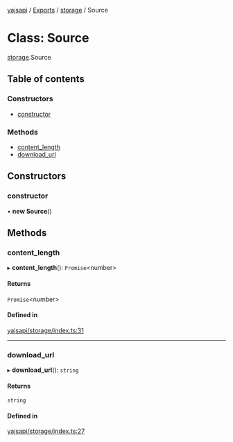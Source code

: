 [yajsapi](../README.md) / [Exports](../modules.md) / [storage](../modules/storage.md) / Source

# Class: Source

[storage](../modules/storage.md).Source

## Table of contents

### Constructors

- [constructor](storage.source.md#constructor)

### Methods

- [content\_length](storage.source.md#content_length)
- [download\_url](storage.source.md#download_url)

## Constructors

### constructor

• **new Source**()

## Methods

### content\_length

▸ **content_length**(): `Promise`<number\>

#### Returns

`Promise`<number\>

#### Defined in

[yajsapi/storage/index.ts:31](https://github.com/golemfactory/yajsapi/blob/8f42a91/yajsapi/storage/index.ts#L31)

___

### download\_url

▸ **download_url**(): `string`

#### Returns

`string`

#### Defined in

[yajsapi/storage/index.ts:27](https://github.com/golemfactory/yajsapi/blob/8f42a91/yajsapi/storage/index.ts#L27)
